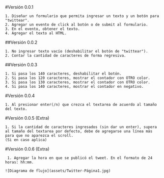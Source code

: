 #Versión 0.0.1

    1. Diseñar un formulario que permita ingresar un texto y un botón para "twittear".
    2. Agregar un evento de click al botón o de submit al formulario.
    3. En el evento, obtener el texto.
    4. Agregar el texto al HTML.

##Versión 0.0.2

    1. No ingresar texto vacío (deshabilitar el botón de "twittear").
    2. Contar la cantidad de caracteres de forma regresiva.

##Versión 0.0.3

    1. Si pasa los 140 caracteres, deshabilitar el botón.
    2. Si pasa los 120 caracteres, mostrar el contador con OTRO color.
    3. Si pasa los 130 caracteres, mostrar el contador con OTRO color.
    4. Si pasa los 140 caracteres, mostrar el contador en negativo.

#Versión 0.0.4

    1. Al presionar enter(/n) que crezca el textarea de acuerdo al tamaño del texto.
#Versión 0.0.5 (Extra)

    1. Si la cantidad de caracteres ingresados (sin dar un enter), supera al tamaño del textarea por defecto, debe de agregarse una línea más para que no aparezca el scroll.
    (Si en caso aplica)

#Versión 0.0.6 (Extra)

     1. Agregar la hora en que se publicó el tweet. En el formato de 24 horas: hh:mm.

    ![Diagrama de flujo](assets/Twitter-Página1.jpg)